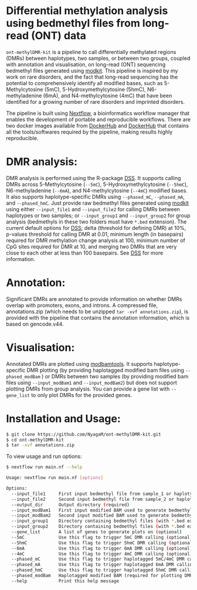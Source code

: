 # Differential methylation analysis using bedmethyl files from long-read (ONT) data
`ont-methylDMR-kit` is a pipeline to call differentially methylated regions (DMRs) between haplotypes, two samples, or between two groups, coupled with annotation and visualisation, on long-read (ONT) sequencing bedmethyl files generated using [modkit](https://github.com/nanoporetech/modkit). This pipeline is inspired by my work on rare disorders, and the fact that long-read sequencing has the potential to comprehensively identify all modified bases, such as 5-Methylcytosine (5mC), 5-Hydroxymethylcytosine (5hmC), N6-methyladenine (6mA), and N4-methylcytosine (4mC) that have been identified for a growing number of rare disorders and imprinted disorders.

The pipeline is built using [Nextflow](https://www.nextflow.io/), a bioinformatics workflow manager that enables the development of portable and reproducible workflows. 
There are two docker images available from [DockerHub](https://hub.docker.com/repository/docker/nyagam/ont-methyl-kit/general) and [DockerHub](https://hub.docker.com/repository/docker/nyagam/modbamtools-v0.4.8/general) that contains all the tools/softwares required by the pipeline, making results highly reproducible. 

# DMR analysis:
DMR analysis is performed using the R-package [DSS](https://bioconductor.org/packages/release/bioc/vignettes/DSS/inst/doc/DSS.html). It supports calling DMRs across 5-Methylcytosine (`--5mC`), 5-Hydroxymethylcytosine (`--5hmC`), N6-methyladenine (`--6mA`), and N4-methylcytosine (`--4mC`) modified bases. It also supports haplotype-specific DMRs using `--phased_mC`, `--phased_mA`, and `--phased_hmC`. Just provide raw bedmethyl files generated using [modkit](https://github.com/nanoporetech/modkit) using either `--input_file1` and `--input_file2` for calling DMRs between haplotypes or two samples; or `--input_group1` and `--input_group2` for group analysis (bedmethyls in these two folders must have `*.bed` extension). The current default options for [DSS](https://bioconductor.org/packages/release/bioc/vignettes/DSS/inst/doc/DSS.html); delta (threshold for defining DMR) at 10%, p-values threshold for calling DMR at 0.01, minimum length (in basepairs) required for DMR methylation change analysis at 100, minimum number of CpG sites required for DMR at 10, and merging two DMRs that are very close to each other at less than 100 basepairs. See [DSS](https://bioconductor.org/packages/release/bioc/vignettes/DSS/inst/doc/DSS.html) for more information. 

# Annotation:
Significant DMRs are annotated to provide information on whether DMRs overlap with promoters, exons, and introns. A compressed file, annotations.zip (which needs to be unzipped `tar -xvf annotations.zip`), is provided with the pipeline that contains the annotation information, which is based on gencode.v44. 

# Visualisation:
Annotated DMRs are plotted using [modbamtools](https://github.com/rrazaghi/modbamtools). It supports haplotype-specific DMR plotting (by providing haplotagged modified bam files using `--phased_modBam` ) or DMRs between two samples (by providing modified bam files using `--input_modBam1` and `--input_modBam2`) but does not support plotting DMRs from group analysis. You can provide a gene list with `--gene_list` to only plot DMRs for the provided genes.

# Installation and Usage:
```bash
$ git clone https://github.com/NyagaM/ont-methylDMR-kit.git
$ cd ont-methylDMR-kit
$ tar -xvf annotations.zip
```
To view usage and run options:

```bash
$ nextflow run main.nf --help
```
```bash
Usage: nextflow run main.nf [options]

Options:
  --input_file1     First input bedmethyl file from sample_1 or haplotype_1 bedmethyl (required)
  --input_file2     Second input bedmethyl file from sample_2 or haplotype_2 bedmethyl (required)
  --output_dir      Output directory (required)
  --input_modBam1   First input modified BAM used to generate bedmethyl for sample_1 (optional)
  --input_modBam2   Second input modified BAM used to generate bedmethyl for sample_2 (optional)
  --input_group1    Directory containing bedmethyl files (with *.bed extension) for group 1 (optional)
  --input_group2    Directory containing bedmethyl files (with *.bed extension) for group 2 (optional)
  --gene_list       A list of genes to generate plots on (optional)
  --5mC             Use this flag to trigger 5mC DMR calling (optional)
  --5hmC            Use this flag to trigger 5hmC DMR calling (optional)
  --6mA             Use this flag to trigger 6mA DMR calling (optional)
  --4mC             Use this flag to trigger 4mC DMR calling (optional)
  --phased_mC       Use this flag to trigger haplotagged 5mC/4mC DMR calling if input files are haplotagged bedmethyls (optional)
  --phased_mA       Use this flag to trigger haplotagged 6mA DMR calling if input files are haplotagged bedmethyls (optional)
  --phased_hmC      Use this flag to trigger haplotagged 5hmC DMR calling if input files are haplotagged bedmethyls (optional)
  --phased_modBam   Haplotagged modified BAM (required for plotting DMRs if --phased_mC/--phased_mA is used)
  --help            Print this help message
```
